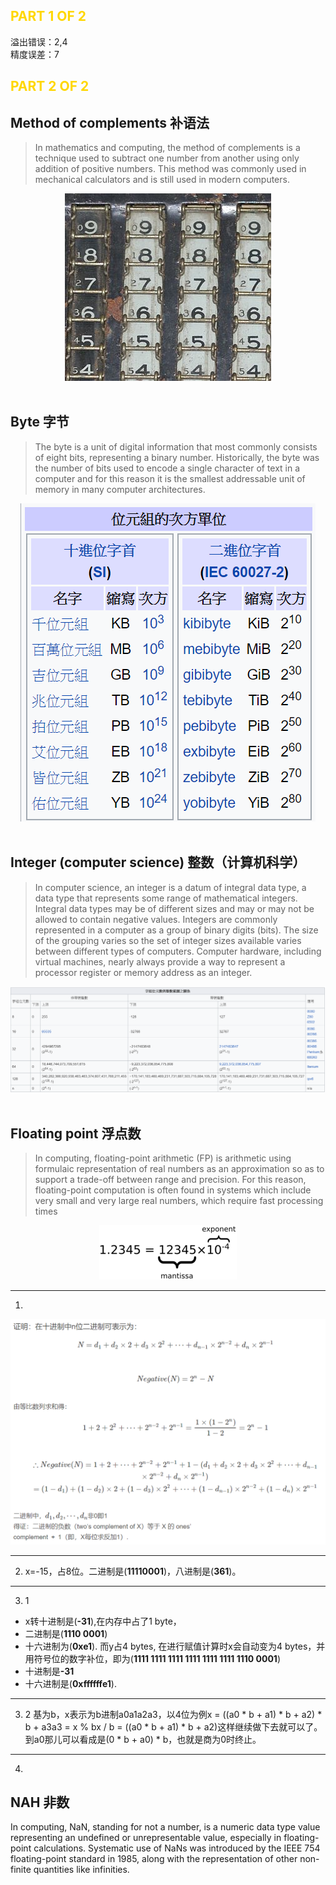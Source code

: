 
## <font color="#FFD700" >PART 1 OF 2</font>
 
溢出错误：2,4\
精度误差：7

## <font color="#FFD700" >PART 2 OF 2</font>

## **Method of complements 补语法**
>In mathematics and computing, the method of complements is a technique used to subtract one number from another using only addition of positive numbers. This method was commonly used in mechanical calculators and is still used in modern computers.

<div style="text-align:center">
<img src="images/名词解析/3/12.png"/>
</div>
<br>

## **Byte 字节**
>The byte is a unit of digital information that most commonly consists of eight bits, representing a binary number. Historically, the byte was the number of bits used to encode a single character of text in a computer and for this reason it is the smallest addressable unit of memory in many computer architectures.
<div style="text-align: center">
<img src="images/名词解析/3/2.png"/>
</div>
<br>

## **Integer (computer science) 整数（计算机科学）**
>In computer science, an integer is a datum of integral data type, a data type that represents some range of mathematical integers. Integral data types may be of different sizes and may or may not be allowed to contain negative values. Integers are commonly represented in a computer as a group of binary digits (bits). The size of the grouping varies so the set of integer sizes available varies between different types of computers. Computer hardware, including virtual machines, nearly always provide a way to represent a processor register or memory address as an integer.
<div style="text-align: center">
<img src="images/名词解析/3/3.png"/>
</div>
<br>

## **Floating point 浮点数**
>In computing, floating-point arithmetic (FP) is arithmetic using formulaic representation of real numbers as an approximation so as to support a trade-off between range and precision. For this reason, floating-point computation is often found in systems which include very small and very large real numbers, which require fast processing times

<div style="text-align: center">
<img src="images/名词解析/3/4.png"/>
</div>

---------



1)
<div style="text-align: center">
<img src="images/名词解析/3/5.png"/>
</div>

-------

2) x=-15，占8位。二进制是(**11110001**)，八进制是(**361**)。<br>

------
3) 1
* x转十进制是(**-31**),在内存中占了1 byte，<br>
* 二进制是(**1110 0001**)<br>
* 十六进制为(**0xe1**). 而y占4 bytes, 在进行赋值计算时x会自动变为4 bytes，并用符号位的数字补位，即为(**1111 1111 1111 1111 1111 1111 1110 0001**)<br>
* 十进制是<b>-31</b><br>
* 十六进制是(**0xffffffe1**).
------
3) 2
基为b，x表示为b进制a0a1a2a3，以4位为例x = ((a0 * b + a1) * b + a2) * b + a3a3 = x % bx / b = ((a0 * b + a1) * b + a2)这样继续做下去就可以了。到a0那儿可以看成是(0 * b + a0) * b，也就是商为0时终止。

------

4) 
## NAH 非数
In computing, NaN, standing for not a number, is a numeric data type value representing an undefined or unrepresentable value, especially in floating-point calculations. Systematic use of NaNs was introduced by the IEEE 754 floating-point standard in 1985, along with the representation of other non-finite quantities like infinities.